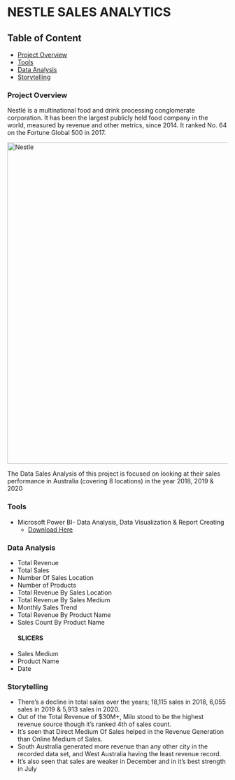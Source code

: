 # NESTLE SALES ANALYTICS

## Table of Content
- [Project Overview](#project-overview)
- [Tools](#tools)
- [Data Analysis](#data-analysis)
- [Storytelling](#storytelling)

### Project Overview
Nestlé is a multinational food and drink processing conglomerate corporation. It has been the largest publicly held food company in the world, measured by revenue and other metrics, since 2014. It ranked No. 64 on the Fortune Global 500 in 2017.

<img width="735" alt="Nestle" src="https://github.com/user-attachments/assets/8c68a025-7512-45bc-a8dd-3c5f51e9ad30">

The Data Sales Analysis of this project is focused on looking at their sales performance in Australia (covering 8 locations) in the year 2018, 2019 & 2020

### Tools
- Microsoft Power BI- Data Analysis, Data Visualization & Report Creating 
	- [Download Here](https://microsoft.com)

### Data Analysis
- Total Revenue 
- Total Sales 
- Number Of Sales Location
- Number of Products
- Total Revenue By Sales Location
- Total Revenue By Sales Medium
- Monthly Sales Trend
- Total Revenue By Product Name
- Sales Count By Product Name
  #### SLICERS
- Sales Medium
- Product Name
-  Date 

### Storytelling
* There’s a decline in total sales over the years; 18,115 sales in 2018, 6,055 sales in 2019 & 5,913 sales in 2020.
* Out of the Total Revenue of $30M+, Milo stood to be the highest revenue source though it’s ranked 4th of sales count.
* It’s seen that Direct Medium Of Sales helped in the Revenue Generation than Online Medium of Sales.
* South Australia generated more revenue than any other city in the recorded data set, and West Australia having the least revenue record.
* It’s also seen that sales are weaker in December and in it’s best strength in July
